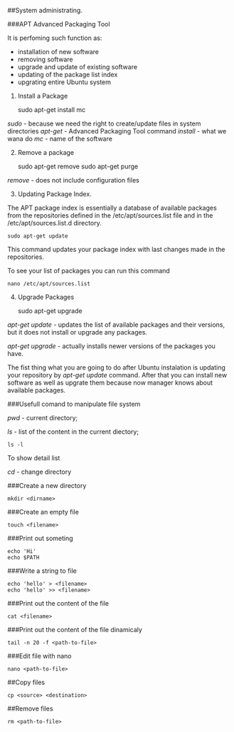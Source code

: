 ##System administrating.

###APT Advanced Packaging Tool    

It is perfoming such function as:

- installation of new software
- removing software
- upgrade and update of existing software
- updating of the package list index
- upgrating entire Ubuntu system


1. Install a Package

    sudo apt-get install mc

*sudo* - because we need the right to create/update files in system directories
*apt-get* - Advanced Packaging Tool command
*install* - what we wana do
*mc* - name of the software <package-name>


2. Remove a package

    sudo apt-get remove <package-name>
    sudo apt-get purge <package-name>

*remove* - does not include configuration files

3. Updating Package Index.

The APT package index is essentially a database of available packages from the repositories defined in the /etc/apt/sources.list file and in the /etc/apt/sources.list.d directory.

    sudo apt-get update

This command updates your package index with last changes made in the repositories.

To see your list of packages you can run this command

    nano /etc/apt/sources.list

4. Upgrade Packages

    sudo apt-get upgrade


*apt-get update* - updates the list of available packages and their versions, but it does not install or upgrade any packages.

*apt-get upgrade* - actually installs newer versions of the packages you have.



 The fist thing what you are going to do after Ubuntu instalation is updating your repository by *apt-get update* command.
After that you can install new software as well as upgrate them because now manager knows about available packages.

###Usefull comand to manipulate file system

*pwd* - current directory;

*ls* - list of the content in the current diectory;

    ls -l

To show detail list

*cd* - change directory

###Create a new directory

    mkdir <dirname>

###Create an empty file

    touch <filename>

###Print out someting

    echo 'Hi'
    echo $PATH

###Write a string to file

    echo 'hello' > <filename>
    echo 'hello' >> <filename>

###Print out the content of the file

    cat <filename>

###Print out the content of the file dinamicaly

    tail -n 20 -f <path-to-file>


###Edit file with nano

    nano <path-to-file>

##Copy files

    cp <source> <destination>

##Remove files

    rm <path-to-file>







